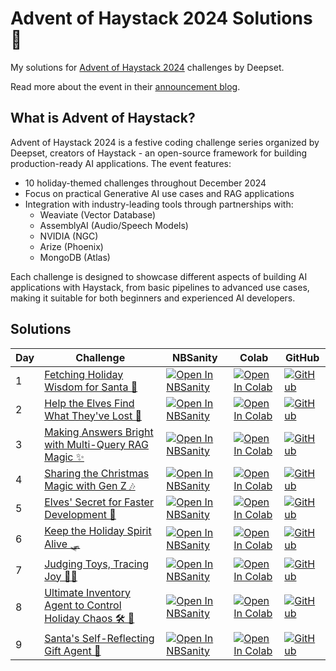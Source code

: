 # Advent of Haystack 2024 Solutions 🎄

My solutions for [Advent of Haystack 2024](https://haystack.deepset.ai/advent-of-haystack) challenges by Deepset.

Read more about the event in their [announcement blog](https://haystack.deepset.ai/blog/announcing-advent-2024).

## What is Advent of Haystack?

Advent of Haystack 2024 is a festive coding challenge series organized by Deepset, creators of Haystack - an open-source framework for building production-ready AI applications. The event features:

- 10 holiday-themed challenges throughout December 2024
- Focus on practical Generative AI use cases and RAG applications
- Integration with industry-leading tools through partnerships with:
  - Weaviate (Vector Database)
  - AssemblyAI (Audio/Speech Models)
  - NVIDIA (NGC)
  - Arize (Phoenix)
  - MongoDB (Atlas)

Each challenge is designed to showcase different aspects of building AI applications with Haystack, from basic pipelines to advanced use cases, making it suitable for both beginners and experienced AI developers.

## Solutions

| Day | Challenge | NBSanity | Colab | GitHub |
|-----|-----------|-----------|--------|--------|
| 1 | [Fetching Holiday Wisdom for Santa 📖](https://haystack.deepset.ai/advent-of-haystack/day-1#challenge) | [![Open In NBSanity](https://nbsanity.com/assets/icon.png)](https://nbsanity.com/Prajwalsrinvas/advent_of_haystack_2024/blob/main/Day_1_Enhancing_Pipeline.ipynb) | [![Open In Colab](https://colab.research.google.com/assets/colab-badge.svg)](https://colab.research.google.com/github/Prajwalsrinvas/advent_of_haystack_2024/blob/main/Day_1_Enhancing_Pipeline.ipynb) | [![GitHub](https://cdn-icons-png.flaticon.com/32/270/270798.png)](https://github.com/Prajwalsrinvas/advent_of_haystack_2024/blob/main/Day_1_Enhancing_Pipeline.ipynb) |
| 2 | [Help the Elves Find What They've Lost 🎄](https://haystack.deepset.ai/advent-of-haystack/day-2#challenge) | [![Open In NBSanity](https://nbsanity.com/assets/icon.png)](https://nbsanity.com/Prajwalsrinvas/advent_of_haystack_2024/blob/main/Day_2_Weaviate_Day.ipynb) | [![Open In Colab](https://colab.research.google.com/assets/colab-badge.svg)](https://colab.research.google.com/github/Prajwalsrinvas/advent_of_haystack_2024/blob/main/Day_2_Weaviate_Day.ipynb) | [![GitHub](https://cdn-icons-png.flaticon.com/32/270/270798.png)](https://github.com/Prajwalsrinvas/advent_of_haystack_2024/blob/main/Day_2_Weaviate_Day.ipynb) |
| 3 | [Making Answers Bright with Multi-Query RAG Magic ✨](https://haystack.deepset.ai/advent-of-haystack/day-3#challenge) | [![Open In NBSanity](https://nbsanity.com/assets/icon.png)](https://nbsanity.com/Prajwalsrinvas/advent_of_haystack_2024/blob/main/Day_3_Multi_Query_Retrieval.ipynb) | [![Open In Colab](https://colab.research.google.com/assets/colab-badge.svg)](https://colab.research.google.com/github/Prajwalsrinvas/advent_of_haystack_2024/blob/main/Day_3_Multi_Query_Retrieval.ipynb) | [![GitHub](https://cdn-icons-png.flaticon.com/32/270/270798.png)](https://github.com/Prajwalsrinvas/advent_of_haystack_2024/blob/main/Day_3_Multi_Query_Retrieval.ipynb) |
| 4 | [Sharing the Christmas Magic with Gen Z 🎶](https://haystack.deepset.ai/advent-of-haystack/day-4#challenge) | [![Open In NBSanity](https://nbsanity.com/assets/icon.png)](https://nbsanity.com/Prajwalsrinvas/advent_of_haystack_2024/blob/main/Day_4_AssemblyAI.ipynb) | [![Open In Colab](https://colab.research.google.com/assets/colab-badge.svg)](https://colab.research.google.com/github/Prajwalsrinvas/advent_of_haystack_2024/blob/main/Day_4_AssemblyAI.ipynb) | [![GitHub](https://cdn-icons-png.flaticon.com/32/270/270798.png)](https://github.com/Prajwalsrinvas/advent_of_haystack_2024/blob/main/Day_4_AssemblyAI.ipynb) |
| 5 | [Elves' Secret for Faster Development 💨](https://haystack.deepset.ai/advent-of-haystack/day-5#challenge) | [![Open In NBSanity](https://nbsanity.com/assets/icon.png)](https://nbsanity.com/Prajwalsrinvas/advent_of_haystack_2024/blob/main/Day_5_Deepset_Studio.ipynb) | [![Open In Colab](https://colab.research.google.com/assets/colab-badge.svg)](https://colab.research.google.com/github/Prajwalsrinvas/advent_of_haystack_2024/blob/main/Day_5_Deepset_Studio.ipynb) | [![GitHub](https://cdn-icons-png.flaticon.com/32/270/270798.png)](https://github.com/Prajwalsrinvas/advent_of_haystack_2024/blob/main/Day_5_Deepset_Studio.ipynb) |
| 6 | [Keep the Holiday Spirit Alive 🛷](https://haystack.deepset.ai/advent-of-haystack/day-6#challenge) | [![Open In NBSanity](https://nbsanity.com/assets/icon.png)](https://nbsanity.com/Prajwalsrinvas/advent_of_haystack_2024/blob/main/Day_6_NVIDIA_NIM.ipynb) | [![Open In Colab](https://colab.research.google.com/assets/colab-badge.svg)](https://colab.research.google.com/github/Prajwalsrinvas/advent_of_haystack_2024/blob/main/Day_6_NVIDIA_NIM.ipynb) | [![GitHub](https://cdn-icons-png.flaticon.com/32/270/270798.png)](https://github.com/Prajwalsrinvas/advent_of_haystack_2024/blob/main/Day_6_NVIDIA_NIM.ipynb) |
| 7 | [Judging Toys, Tracing Joy 🧑‍⚖️](https://haystack.deepset.ai/advent-of-haystack/day-7#challenge) | [![Open In NBSanity](https://nbsanity.com/assets/icon.png)](https://nbsanity.com/Prajwalsrinvas/advent_of_haystack_2024/blob/main/Day_7_Arize_Phoenix.ipynb) | [![Open In Colab](https://colab.research.google.com/assets/colab-badge.svg)](https://colab.research.google.com/github/Prajwalsrinvas/advent_of_haystack_2024/blob/main/Day_7_Arize_Phoenix.ipynb) | [![GitHub](https://cdn-icons-png.flaticon.com/32/270/270798.png)](https://github.com/Prajwalsrinvas/advent_of_haystack_2024/blob/main/Day_7_Arize_Phoenix.ipynb) |
| 8 | [Ultimate Inventory Agent to Control Holiday Chaos 🛠️ 🎄](https://haystack.deepset.ai/advent-of-haystack/day-8#challenge) | [![Open In NBSanity](https://nbsanity.com/assets/icon.png)](https://nbsanity.com/Prajwalsrinvas/advent_of_haystack_2024/blob/main/Day_8_Agents_and_Tools.ipynb) | [![Open In Colab](https://colab.research.google.com/assets/colab-badge.svg)](https://colab.research.google.com/github/Prajwalsrinvas/advent_of_haystack_2024/blob/main/Day_8_Agents_and_Tools.ipynb) | [![GitHub](https://cdn-icons-png.flaticon.com/32/270/270798.png)](https://github.com/Prajwalsrinvas/advent_of_haystack_2024/blob/main/Day_8_Agents_and_Tools.ipynb) |
| 9 | [Santa's Self-Reflecting Gift Agent 🎁](https://haystack.deepset.ai/advent-of-haystack/day-9#challenge) | [![Open In NBSanity](https://nbsanity.com/assets/icon.png)](https://nbsanity.com/Prajwalsrinvas/advent_of_haystack_2024/blob/main/Day_9_Haystack_MongoDB.ipynb) | [![Open In Colab](https://colab.research.google.com/assets/colab-badge.svg)](https://colab.research.google.com/github/Prajwalsrinvas/advent_of_haystack_2024/blob/main/Day_9_Haystack_MongoDB.ipynb) | [![GitHub](https://cdn-icons-png.flaticon.com/32/270/270798.png)](https://github.com/Prajwalsrinvas/advent_of_haystack_2024/blob/main/Day_9_Haystack_MongoDB.ipynb) |
